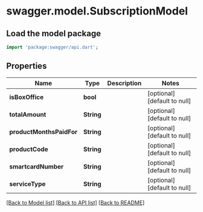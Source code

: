 # swagger.model.SubscriptionModel

## Load the model package
```dart
import 'package:swagger/api.dart';
```

## Properties
Name | Type | Description | Notes
------------ | ------------- | ------------- | -------------
**isBoxOffice** | **bool** |  | [optional] [default to null]
**totalAmount** | **String** |  | [optional] [default to null]
**productMonthsPaidFor** | **String** |  | [optional] [default to null]
**productCode** | **String** |  | [optional] [default to null]
**smartcardNumber** | **String** |  | [optional] [default to null]
**serviceType** | **String** |  | [optional] [default to null]

[[Back to Model list]](../README.md#documentation-for-models) [[Back to API list]](../README.md#documentation-for-api-endpoints) [[Back to README]](../README.md)

